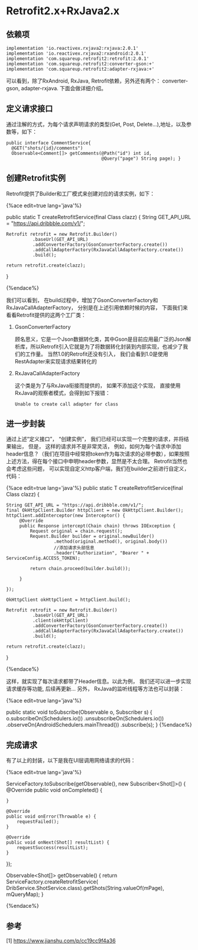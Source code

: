 # Retrofit2.x+RxJava2.x

## 依赖项

```
implementation 'io.reactivex.rxjava2:rxjava:2.0.1'
implementation 'io.reactivex.rxjava2:rxandroid:2.0.1'
implementation 'com.squareup.retrofit2:retrofit:2.0.1'
implementation 'com.squareup.retrofit2:converter-gson:+'
implementation 'com.squareup.retrofit2:adapter-rxjava:+'

```

可以看到，除了RxAndroid, RxJava, Retrofit依赖，另外还有两个： converter-gson, adapter-rxjava. 下面会做详细介绍。

## 定义请求接口

通过注解的方式，为每个请求声明请求的类型(Get, Post, Delete...),地址，以及参数等，如下：

```
public interface CommentService{
  @GET("shots/{id}/comments")
  Observable<Comment[]> getComments(@Path("id") int id,
                                    @Query("page") String page); }

```


## 创建Retrofit实例

Retrofit提供了Builder和工厂模式来创建对应的请求实例，如下：

{%ace edit=true lang='java'%}

public static <T> T createRetrofitService(final Class<T> clazz) {
    String GET_API_URL = "https://api.dribbble.com/v1/";

    Retrofit retrofit = new Retrofit.Builder()
              .baseUrl(GET_API_URL)
              .addConverterFactory(GsonConverterFactory.create())
              .addCallAdapterFactory(RxJavaCallAdapterFactory.create())
              .build();

    return retrofit.create(clazz);
}

{%endace%}

我们可以看到， 在build过程中，增加了GsonConverterFactory和RxJavaCallAdapterFactory， 分别是在上述引用依赖时候的内容， 下面我们来看看Retrofit提供的这两个工厂类：

1. GsonConverterFactory

   顾名思义，它是一个Json数据转化类，其中Gson是目前应用最广泛的Json解析库，所以Retrofit引入它就是为了将数据转化封装到内部实现，也减少了我们的工作量。
   当然1.0的Retrofit还没有引入， 我们会看到1.0是使用RestAdapter来实现请求结果转化的

2. RxJavaCallAdapterFactory

   这个类是为了与RxJava衔接而提供的， 如果不添加这个实现， 直接使用RxJava的观察者模式，会得到如下报错：

   `Unable to create call adapter for class`


## 进一步封装

通过上述“定义接口”， “创建实例”， 我们已经可以实现一个完整的请求，并将结果输出， 但是， 这样的请求并不是非常灵活， 例如，如何为每个请求中添加header信息？（我们在项目中经常把token作为每次请求的必带参数），如果按照上述方法，得在每个接口中申明header参数，显然是不太合理。
Retrofit当然也会考虑这些问题， 可以实现自定义http客户端，我们在builder之前进行自定义，代码：

{%ace edit=true lang='java'%}
public static <T> T createRetrofitService(final Class<T> clazz) {

    String GET_API_URL = "https://api.dribbble.com/v1/";
    final OkHttpClient.Builder httpClient = new OkHttpClient.Builder();
    httpClient.addInterceptor(new Interceptor() {
         @Override
         public Response intercept(Chain chain) throws IOException {
             Request original = chain.request();
             Request.Builder builder = original.newBuilder()
                      .method(original.method(), original.body())
                      //添加请求头部信息
                      .header("Authorization", "Bearer " + ServiceConfig.ACCESS_TOKEN);

             return chain.proceed(builder.build());

         }

    });

    OkHttpClient okHttpClient = httpClient.build();

    Retrofit retrofit = new Retrofit.Builder()
              .baseUrl(GET_API_URL)
              .client(okHttpClient)
              .addConverterFactory(GsonConverterFactory.create())
              .addCallAdapterFactory(RxJavaCallAdapterFactory.create())
              .build();

    return retrofit.create(clazz);

 }


{%endace%}

这样，就实现了每次请求都带了Header信息。以此为例， 我们还可以进一步实现请求缓存等功能, 后续再更新...
另外， RxJava的监听线程等方法也可以封装：

{%ace edit=true lang='java'%}

public static <T> void toSubscribe(Observable<T> o, Subscriber<T> s) {
    o.subscribeOn(Schedulers.io())
            .unsubscribeOn(Schedulers.io())
            .observeOn(AndroidSchedulers.mainThread())
            .subscribe(s);
}
{%endace%}


## 完成请求

有了以上的封装，以下是我在UI层调用网络请求的代码：

{%ace edit=true lang='java'%}

ServiceFactory.toSubscribe(getObservable(), new Subscriber<Shot[]>() {
    @Override
    public void onCompleted() {

    }

    @Override
    public void onError(Throwable e) {
        requestFailed();
    }

    @Override
    public void onNext(Shot[] resultList) {
        requestSuccess(resultList);
    }
});



Observable<Shot[]> getObservable() {
    return ServiceFactory.createRetrofitService(
            DribService.ShotService.class).getShots(String.valueOf(mPage), mQueryMap);
}

{%endace%}

## 参考

[1] https://www.jianshu.com/p/cc19cc9f4a36